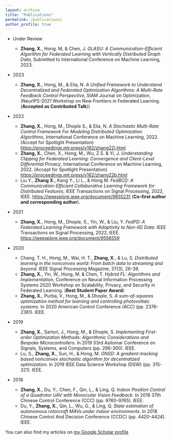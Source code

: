 ```yaml
---
layout: archive
title: "Publications"
permalink: /publications/
author_profile: true
---
```

* Under Review
  * **Zhang, X.**, Hong. M, & Chen, J. *GLASU: A Communication-Efficient Algorithm for Federated Learning with Vertically Distributed Graph Data*, Submitted to International Conference on Machine Learning, 2023.
* 2023
  * **Zhang, X.**, Hong, M., & Elia, N. *A Unified Framework to Understand Decentralized and Federated Optimization Algorithms: A Multi-Rate Feedback Control Perspective*, SIAM Journal on Optimization, (NeurIPS-2021 Workshop on New Frontiers in Federated Learning. (**Accepted as Contributed Talk**))

* 2022
  * **Zhang, X.**, Hong, M., Dhople S., & Elia, N. *A Stochastic Multi-Rate Control Framework For Modeling Distributed Optimization Algorithms*, International Conference on Machine Learning, 2022. (Accept for Spotlight Presentation) https://proceedings.mlr.press/v162/zhang22j.html
  * **Zhang, X.**, Chen, X., Hong, M., Wu, Z.S. & Yi, J. *Understanding Clipping for Federated Learning: Convergence and Client-Level Differential Privacy*, International Conference on Machine Learning, 2022. (Accept for Spotlight Presentation) https://proceedings.mlr.press/v162/zhang22b.html
  * Liu Y., **Zhang X.**, Kang Y., Li L., & Hong M. *FedBCD: A Communication-Efficient Collaborative Learning Framework for Distributed Features*, IEEE Transactions on Signal Processing, 2022, IEEE. https://ieeexplore.ieee.org/document/9855231 (**Co-first author and corresponding author**).

* 2021
  * **Zhang, X.**, Hong, M., Dhople, S., Yin, W., & Liu, Y. *FedPD: A Federated Learning Framework with Adaptivity to Non-IID Data.* IEEE Transactions on Signal Processing, 2022, IEEE. https://ieeexplore.ieee.org/document/9556559

* 2020
  * Chang, T. H., Hong, M., Wai, H. T., **Zhang, X.**, & Lu, S. *Distributed learning in the nonconvex world: From batch data to streaming and beyond.* IEEE Signal Processing Magazine, 37(3), 26-38. 
  * **Zhang, X.**, Yin, W., Hong, M. & Chen, T. *Hybrid FL: Algorithms and Implementation*, Conference on Neural Information Processing Systems 2020 Workshop on Scalability, Privacy, and Security in Federated Learning. (**Best Student Paper Award**)
  * **Zhang, X.**, Purba, V., Hong, M., & Dhople, S. *A sum-of-squares optimization method for learning and controlling photovoltaic systems.* In 2020 American Control Conference (ACC) (pp. 2376-2381). IEEE.

* 2019
  * **Zhang, X.**, Sartori, J., Hong, M., & Dhople, S. *Implementing First-order Optimization Methods: Algorithmic Considerations and Bespoke Microcontrollers.* In 2019 53rd Asilomar Conference on Signals, Systems, and Computers (pp. 296-300). IEEE.
  * Lu, S., **Zhang, X.**, Sun, H., & Hong, M. *GNSD: A gradient-tracking based nonconvex stochastic algorithm for decentralized optimization.* In 2019 IEEE Data Science Workshop (DSW) (pp. 315-321). IEEE.

* 2018
  * **Zhang, X.**, Du, Y., Chen, F., Qin, L., & Ling, Q. *Indoor Position Control of a Quadrotor UAV with Monocular Vision Feedback.* In 2018 37th Chinese Control Conference (CCC) (pp. 9760-9765). IEEE.
  * Du, Y., **Zhang, X.**, Qin, L., Wu, G., & Ling, Q. *State estimation of autonomous rotorcraft MAVs under indoor environments.* In 2018 Chinese Control And Decision Conference (CCDC) (pp. 4420-4424). IEEE.

You can also find my articles on [my Google Scholar profile](https://scholar.google.com/citations?user=uq46meMAAAAJ)
